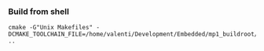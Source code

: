 ### Build from shell
```shell
cmake -G"Unix Makefiles" -DCMAKE_TOOLCHAIN_FILE=/home/valenti/Development/Embedded/mp1_buildroot/image_build/host/share/buildroot/toolchainfile.cmake ..
```
